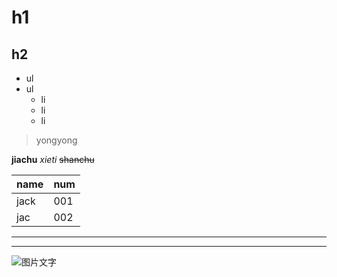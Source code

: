 # h1
## h2

+ ul
+ ul
  + li
  - li
  - li

> yongyong

**jiachu**
*xieti*
~~shanchu~~

|name|num|
|:---|:--|
|jack|001|
|jac |002|

-----------------

*********************

![图片文字](https://upload-images.jianshu.io/upload_images/13623636-6d878e3d3ef63825.png?imageMogr2/auto-orient/strip%7CimageView2/2/w/1240 "my-logo")